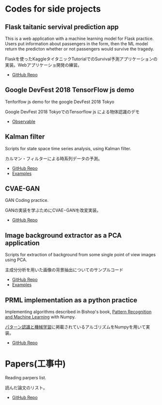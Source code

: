 # Codes for side projects
## Flask taitanic servival prediction app
This is a web application with a machine learning model for Flask practice. Users put information about passengers in the form, then the ML model return the predicton whether or not passengers would survive the tragedy.

Flaskを使ったKaggleタイタニックTutorialでのSurvival予測アプリケーションの実装。Webアプリケーショ開発の練習。

- [GitHub Repo](https://github.com/tkazusa/flask_titanic)

## Google DevFest 2018 TensorFlow js demo
Tenforlfow js demo for the google DevFest 2018 Tokyo

Google DevFest 2018 TokyoでのTensorflow js による物体認識のデモ 

- [Observable](https://beta.observablehq.com/@tkazusa/google-devfest-2018-tokyo)

## Kalman filter
Scripts for state space time series analysis, using Kalman filter.

カルマン・フィルターによる時系列データの予測。

- [GitHub Repo](https://github.com/tkazusa/kalman_filter)
- [Examples](https://github.com/tkazusa/kalman_filter/blob/master/examples/time%20series%20data%20estimation%20with%20kalman%20filter.ipynb)

## CVAE-GAN
GAN Coding practice.

GANの実装を学ぶためにCVAE−GANを改変実装。

- [GitHub Repo](https://github.com/tkazusa/CVAE-GAN)

## Image background extractor as a PCA application
Scripts for extraction of background from some single point of view images using PCA.

主成分分析を用いた画像の背景抽出についてのサンプルコード

- [GitHub Repo](https://github.com/tkazusa/background_extractor)
- [Examples](https://github.com/tkazusa/background_extractor/blob/master/examples/eigen_background_extractor.ipynb)

## PRML implementation as a python practice
Implementing algorithms described in Bishop's book, [Pattern Recognition and Machine Learning](https://www.amazon.co.jp/Pattern-Recognition-Learning-Information-Statistics/dp/0387310738) with Numpy.

[パターン認識と機械学習](https://www.amazon.co.jp/Pattern-Recognition-Learning-Information-Statistics/dp/0387310738)に掲載されているアルゴリズムをNumpyを用いて実装。

- [GitHub Repo](https://github.com/tkazusa/Python_MachineLeaning)

# Papers(工事中)
Reading parpers list.

読んだ論文のリスト。

- [GitHub Repo](https://github.com/tkazusa/papers/issues)
